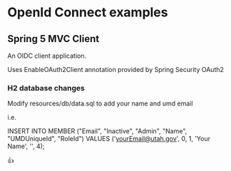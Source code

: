 # OpenId Connect examples

## Spring 5 MVC Client
An OIDC client application.

Uses EnableOAuth2Client annotation provided by Spring Security OAuth2

###  H2 database changes
Modify resources/db/data.sql to add your name and umd email

i.e.

INSERT INTO MEMBER ("Email", "Inactive", "Admin", "Name", "UMDUniqueId", "RoleId") VALUES ('yourEmail@utah.gov', 0, 1, 'Your Name', '', 4);

:thumbsup: